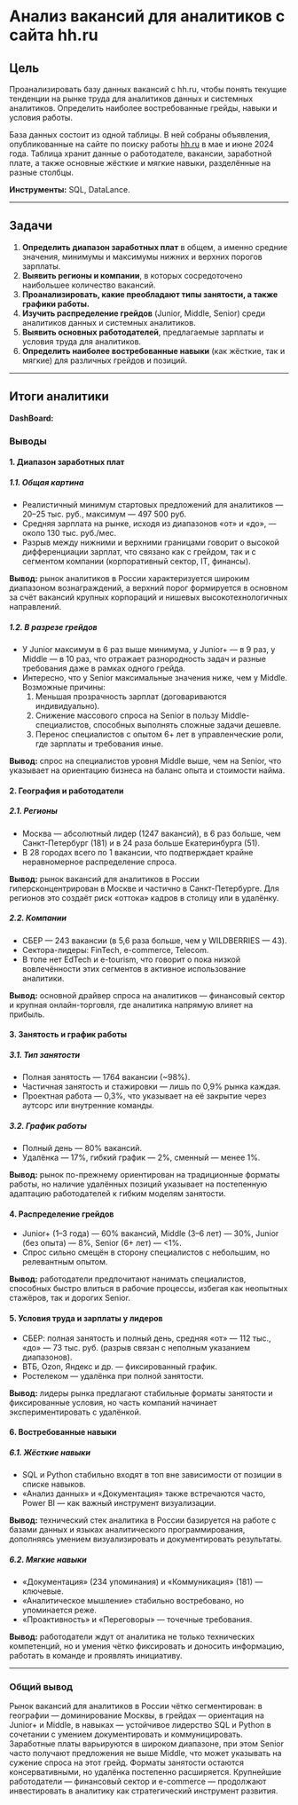 # Анализ вакансий для аналитиков с сайта hh.ru
## Цель
Проанализировать базу данных вакансий с hh.ru, чтобы понять текущие тенденции на рынке труда для аналитиков данных и системных аналитиков. Определить наиболее востребованные грейды, навыки и условия работы.

База данных состоит из одной таблицы. В ней собраны объявления, опубликованные на сайте по поиску работы [hh.ru](http://hh.ru/) в мае и июне 2024 года. Таблица хранит данные о работодателе, вакансии, заработной плате, а также основные жёсткие и мягкие навыки, разделённые на разные столбцы.

**Инструменты:** SQL, DataLance.

---

## Задачи
1. **Определить диапазон заработных плат** в общем, а именно средние значения, минимумы и максимумы нижних и верхних порогов зарплаты.
2. **Выявить регионы и компании**, в которых сосредоточено наибольшее количество вакансий.
3. **Проанализировать, какие преобладают типы занятости, а также графики работы.**
4. **Изучить распределение грейдов** (Junior, Middle, Senior) среди аналитиков данных и системных аналитиков.
5. **Выявить основных работодателей**, предлагаемые зарплаты и условия труда для аналитиков.
6. **Определить наиболее востребованные навыки** (как жёсткие, так и мягкие) для различных грейдов и позиций.

---

## Итоги аналитики

**DashBoard:** 

### Выводы
#### 1. Диапазон заработных плат
##### 1.1. Общая картина
- Реалистичный минимум стартовых предложений для аналитиков — 20–25 тыс. руб., максимум — 497 500 руб.
- Средняя зарплата на рынке, исходя из диапазонов «от» и «до», — около 130 тыс. руб./мес.
- Разрыв между нижними и верхними границами говорит о высокой дифференциации зарплат, что связано как с грейдом, так и с сегментом компании (корпоративный сектор, IT, финансы).

**Вывод:** рынок аналитиков в России характеризуется широким диапазоном вознаграждений, а верхний порог формируется в основном за счёт вакансий крупных корпораций и нишевых высокотехнологичных направлений.

##### 1.2. В разрезе грейдов
- У Junior максимум в 6 раз выше минимума, у Junior+ — в 9 раз, у Middle — в 10 раз, что отражает разнородность задач и разные требования даже в рамках одного грейда.
- Интересно, что у Senior максимальные значения ниже, чем у Middle. Возможные причины:
    1. Меньшая прозрачность зарплат (договариваются индивидуально).
    2. Снижение массового спроса на Senior в пользу Middle-специалистов, способных выполнять сложные задачи дешевле.
    3. Перенос специалистов с опытом 6+ лет в управленческие роли, где зарплаты и требования иные.

**Вывод:** спрос на специалистов уровня Middle выше, чем на Senior, что указывает на ориентацию бизнеса на баланс опыта и стоимости найма.

#### 2. География и работодатели
##### 2.1. Регионы
- Москва — абсолютный лидер (1247 вакансий), в 6 раз больше, чем Санкт-Петербург (181) и в 24 раза больше Екатеринбурга (51).
- В 28 городах всего по 1 вакансии, что подтверждает крайне неравномерное распределение спроса.

**Вывод:** рынок вакансий для аналитиков в России гиперсконцентрирован в Москве и частично в Санкт-Петербурге. Для регионов это создаёт риск «оттока» кадров в столицу или в удалёнку.
##### 2.2. Компании
- СБЕР — 243 вакансии (в 5,6 раза больше, чем у WILDBERRIES — 43).
- Сектора-лидеры: FinTech, e-commerce, Telecom.
- В топе нет EdTech и e-tourism, что говорит о пока низкой вовлечённости этих сегментов в активное использование аналитики.

**Вывод:** основной драйвер спроса на аналитиков — финансовый сектор и крупная онлайн-торговля, где аналитика напрямую влияет на прибыль.

#### 3. Занятость и график работы
##### 3.1. Тип занятости
- Полная занятость — 1764 вакансии (~98%).
- Частичная занятость и стажировки — лишь по 0,9% рынка каждая.
- Проектная работа — 0,3%, что указывает на её закрытие через аутсорс или внутренние команды.
##### 3.2. График работы
- Полный день — 80% вакансий.
- Удалёнка — 17%, гибкий график — 2%, сменный — менее 1%.

**Вывод:** рынок по-прежнему ориентирован на традиционные форматы работы, но наличие удалённых позиций указывает на постепенную адаптацию работодателей к гибким моделям занятости.

#### 4. Распределение грейдов
- Junior+ (1–3 года) — 60% вакансий, Middle (3–6 лет) — 30%, Junior (без опыта) — 8%, Senior (6+ лет) — <1%.
- Спрос сильно смещён в сторону специалистов с небольшим, но релевантным опытом.

**Вывод:** работодатели предпочитают нанимать специалистов, способных быстро влиться в рабочие процессы, избегая как неопытных стажёров, так и дорогих Senior.

#### 5. Условия труда и зарплаты у лидеров
- СБЕР: полная занятость и полный день, средняя «от» — 112 тыс., «до» — 73 тыс. руб. (разрыв связан с неполным указанием диапазонов).
- ВТБ, Ozon, Яндекс и др. — фиксированный график.
- Ростелеком — удалёнка при полной занятости.

**Вывод:** лидеры рынка предлагают стабильные форматы занятости и фиксированные условия, но часть компаний начинает экспериментировать с удалёнкой.

#### 6. Востребованные навыки
##### 6.1. Жёсткие навыки
- SQL и Python стабильно входят в топ вне зависимости от позиции в списке навыков.
- «Анализ данных» и «Документация» также встречаются часто, Power BI — как важный инструмент визуализации.

**Вывод:** технический стек аналитика в России базируется на работе с базами данных и языках аналитического программирования, дополняясь умением визуализировать и документировать результаты.
##### 6.2. Мягкие навыки
- «Документация» (234 упоминания) и «Коммуникация» (181) — ключевые.
- «Аналитическое мышление» стабильно востребовано, но упоминается реже.
- «Проактивность» и «Переговоры» — точечные требования.

**Вывод:** работодатели ждут от аналитика не только технических компетенций, но и умения чётко фиксировать и доносить информацию, работать в команде и проявлять инициативу.

---

### Общий вывод
Рынок вакансий для аналитиков в России чётко сегментирован: в географии — доминирование Москвы, в грейдах — ориентация на Junior+ и Middle, в навыках — устойчивое лидерство SQL и Python в сочетании с умением документировать и коммуницировать. Заработные платы варьируются в широком диапазоне, при этом Senior часто получают предложения не выше Middle, что может указывать на сужение спроса на этот грейд. Форматы занятости остаются консервативными, но удалёнка постепенно расширяется. Крупнейшие работодатели — финансовый сектор и e-commerce — продолжают инвестировать в аналитику как стратегический инструмент развития.

